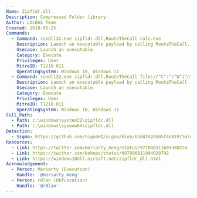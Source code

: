 ```yaml
---
Name: Zipfldr.dll
Description: Compressed Folder library
Author: LOLBAS Team
Created: 2018-05-25
Commands:
  - Command: rundll32.exe zipfldr.dll,RouteTheCall calc.exe
    Description: Launch an executable payload by calling RouteTheCall.
    Usecase: Launch an executable.
    Category: Execute
    Privileges: User
    MitreID: T1218.011
    OperatingSystem: Windows 10, Windows 11
  - Command: rundll32.exe zipfldr.dll,RouteTheCall file://^C^:^/^W^i^n^d^o^w^s^/^s^y^s^t^e^m^3^2^/^c^a^l^c^.^e^x^e
    Description: Launch an executable payload by calling RouteTheCall (obfuscated).
    Usecase: Launch an executable.
    Category: Execute
    Privileges: User
    MitreID: T1218.011
    OperatingSystem: Windows 10, Windows 11
Full_Path:
  - Path: c:\windows\system32\zipfldr.dll
  - Path: c:\windows\syswow64\zipfldr.dll
Detection:
  - Sigma: https://github.com/SigmaHQ/sigma/blob/62d4fd26b05f4d81973e7c8e80d7c1a0c6a29d0e/rules/windows/process_creation/proc_creation_win_rundll32_susp_activity.yml
Resources:
  - Link: https://twitter.com/moriarty_meng/status/977848311603380224
  - Link: https://twitter.com/bohops/status/997896811904929792
  - Link: https://windows10dll.nirsoft.net/zipfldr_dll.html
Acknowledgement:
  - Person: Moriarty (Execution)
    Handle: '@moriarty_meng'
  - Person: r0lan (Obfuscation)
    Handle: '@r0lan'
---
```

